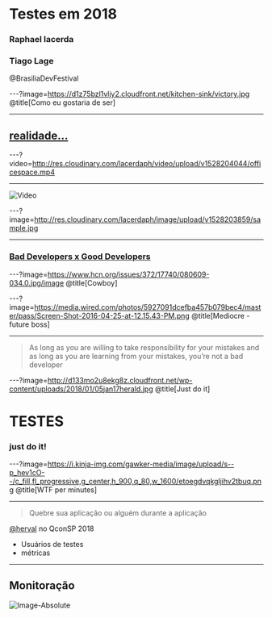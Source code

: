 # Testes em 2018

### Raphael lacerda
### Tiago Lage

@BrasiliaDevFestival

---?image=https://d1z75bzl1vljy2.cloudfront.net/kitchen-sink/victory.jpg
@title[Como eu gostaria de ser]

---
## [realidade...](https://code.energy/misconceptions-about-programmers/)

---?video=http://res.cloudinary.com/lacerdaph/video/upload/v1528204044/officespace.mp4

---

![Video](https://r5---sn-bg07dnlz.googlevideo.com/videoplayback?itag=18&dur=97.291&id=o-ADzP0azy16BOm2itI27qCtGg5AKCACUmEAyMkpqsAicK&sparams=clen,dur,ei,expire,gir,id,initcwndbps,ip,ipbits,ipbypass,itag,lmt,mime,mip,mm,mn,ms,mv,pcm2cms,pl,ratebypass,requiressl,source&pl=48&ip=2600%3A3c02%3A%3Af03c%3A91ff%3Afe40%3A40&lmt=1433845245157798&ratebypass=yes&expire=1528182176&fvip=5&mime=video%2Fmp4&gir=yes&requiressl=yes&source=youtube&clen=7509792&ipbits=0&signature=03F37117BDF63E4E79D975DBEA9CB68F4161683A.331D7F203431E83AB268BCE60A891EAF1115BF94&ei=QOEVW6-EKcbZkAPlzTc&key=cms1&c=WEB&title=Office+Space+-+Printer+Scene+(UNCENSORED)&rm=sn-5uary76&req_id=c40dd4dc0afaa3ee&ipbypass=yes&mip=2804:14c:6590:8e13:84ad:50b8:a43e:dcf&redirect_counter=2&cm2rm=sn-oxunxg8pjvn-cncl76&cms_redirect=yes&mm=29&mn=sn-bg07dnlz&ms=rdu&mt=1528160484&mv=m)


---?image=http://res.cloudinary.com/lacerdaph/image/upload/v1528203859/sample.jpg

---
### [Bad Developers x Good Developers](https://medium.com/@CodementorIO/good-developers-vs-bad-developers-fe9d2d6b582b)

---?image=https://www.hcn.org/issues/372/17740/080609-034.0.jpg/image
@title[Cowboy]

---?image=https://media.wired.com/photos/5927091dcefba457b079bec4/master/pass/Screen-Shot-2016-04-25-at-12.15.43-PM.png
@title[Mediocre - future boss]

---
> As long as you are willing to take responsibility for your mistakes and as long as you are learning from your mistakes, you’re not a bad developer

---?image=http://d133mo2u8ekg8z.cloudfront.net/wp-content/uploads/2018/01/05jan17herald.jpg
@title[Just do it]
# TESTES
### just do it!

---?image=https://i.kinja-img.com/gawker-media/image/upload/s--p_hev1cO--/c_fill,fl_progressive,g_center,h_900,q_80,w_1600/etoegdvqkgljihv2tbuq.png
@title[WTF per minutes]


---

> Quebre sua aplicação ou alguém durante a aplicação

[@herval](https://qconsp.com/sp2018/presentation/stress-testing-como-servico) no QconSP 2018

* Usuários de testes
* métricas

---
## Monitoração
![Image-Absolute](http://res.cloudinary.com/lacerdaph/image/upload/v1528204049/monitoracao.png)

